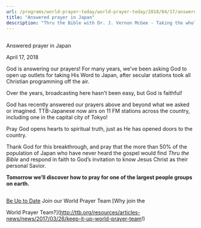 ```yaml
---
url: /programs/world-prayer-today/world-prayer-today/2018/04/17/answered-prayer-in-japan
title: "Answered prayer in Japan"
description: "Thru the Bible with Dr. J. Vernon McGee - Taking the whole Word to the whole world"
---
```







## 
 Answered prayer in Japan


April 17, 2018




God is answering our prayers! For many years, we’ve been asking God to open up outlets for taking His Word to Japan, after secular stations took all Christian programming off the air.   


Over the years, broadcasting here hasn’t been easy, but God is faithful! 


God has recently answered our prayers above and beyond what we asked or imagined. TTB-Japanese now airs on 11 FM stations across the country, including one in the capital city of Tokyo! 


Pray God opens hearts to spiritual truth, just as He has opened doors to the country. 


Thank God for this breakthrough, and pray that the more than 50% of the population of Japan who have never heard the gospel would find *Thru the Bible* and respond in faith to God’s invitation to know Jesus Christ as their personal Savior.


**Tomorrow we’ll discover how to pray for one of the largest people groups on earth.** 







## 




[Be Up to Date](http://feeds.feedburner.com/WorldPrayerToday "World Prayer Today RSS Feed")
Join our World Prayer Team
[Why join the  

World Prayer Team?](http://ttb.org/resources/articles-news/news/2017/03/26/keep-it-up-world-prayer-team!)




